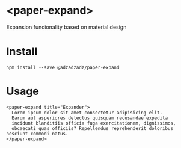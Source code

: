 # \<paper-expand\>

Expansion funcionality based on material design

# Install
```
npm install --save @adzadzadz/paper-expand
```

# Usage

```
<paper-expand title="Expander">
  Lorem ipsum dolor sit amet consectetur adipisicing elit. 
  Earum aut asperiores delectus quisquam recusandae expedita 
  incidunt blanditiis officia fuga exercitationem, dignissimos, 
  obcaecati quas officiis? Repellendus reprehenderit doloribus nesciunt commodi natus.
</paper-expand>
```
